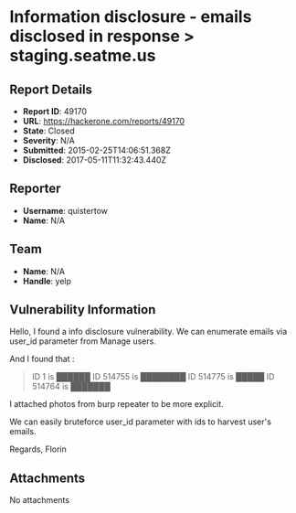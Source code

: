# Information disclosure - emails disclosed in response > staging.seatme.us

## Report Details
- **Report ID**: 49170
- **URL**: https://hackerone.com/reports/49170
- **State**: Closed
- **Severity**: N/A
- **Submitted**: 2015-02-25T14:06:51.368Z
- **Disclosed**: 2017-05-11T11:32:43.440Z

## Reporter
- **Username**: quistertow
- **Name**: N/A

## Team
- **Name**: N/A
- **Handle**: yelp

## Vulnerability Information
Hello,
I found a  info disclosure vulnerability. We can enumerate emails via user_id parameter from Manage users.

And I found that :

>ID 1 is ██████
ID 514755 is ████████
ID 514775 is █████
ID 514764 is ███████

I attached photos from burp repeater to be more explicit.

We can easily bruteforce user_id parameter with ids to harvest user's emails.


Regards,
  Florin

## Attachments
No attachments
